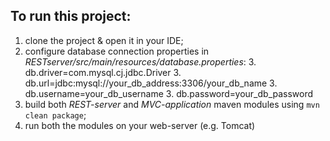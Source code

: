 ## To run this project:

1. clone the project & open it in your IDE;
3. configure database connection properties in *RESTserver/src/main/resources/database.properties*:
	3. db.driver=com.mysql.cj.jdbc.Driver
	3. db.url=jdbc:mysql://your_db_address:3306/your_db_name
	3. db.username=your_db_username
	3. db.password=your_db_password
4. build both *REST-server* and *MVC-application* maven modules using `mvn clean package`;
5. run both the modules on your web-server (e.g. Tomcat)
